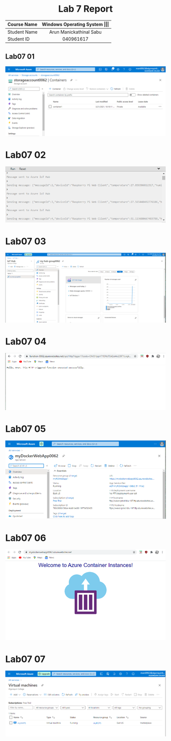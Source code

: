 <center> <h1> Lab 7 Report</h1> </center>

| **Course Name**  | **Windows Operating System \|\|\|**| 
|:-------------| :-----------------------------:|
|Student Name  | Arun Manickathinal Sabu                   |
|Student ID    | 040961617                   |

## Lab07 01

![alt text](lab07/image1.PNG)

# Lab07 02

![alt text](lab07/image2.PNG)

# Lab07 03

![alt text](lab07/image3.PNG)

# Lab07 04

![alt text](lab07/image4.PNG)

# Lab07 05

![alt text](lab07/image5.PNG)

# Lab07 06

![alt text](lab07/image6.PNG)

# Lab07 07

![alt text](lab07/image7.PNG)